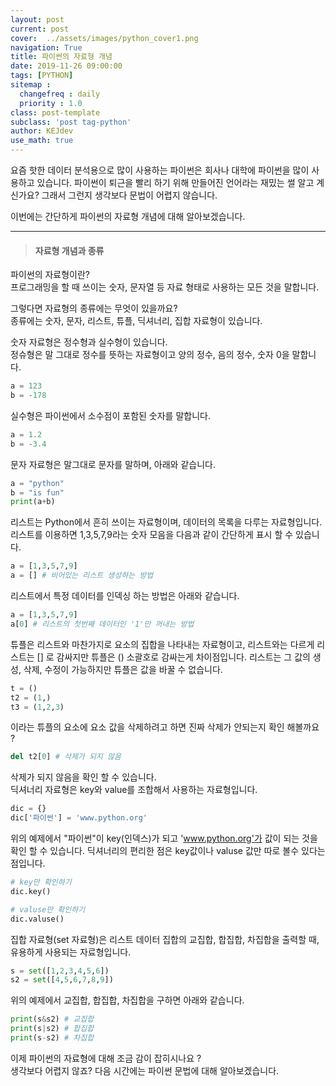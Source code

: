 ```yaml
---
layout: post
current: post
cover:  ../assets/images/python_cover1.png
navigation: True
title: 파이썬의 자료형 개념
date: 2019-11-26 09:00:00
tags: [PYTHON]
sitemap :
  changefreq : daily
  priority : 1.0
class: post-template
subclass: 'post tag-python'
author: KEJdev
use_math: true
---  
```


요즘 핫한 데이터 분석용으로 많이 사용하는 파이썬은 회사나 대학에 파이썬을 많이 사용하고 있습니다.
파이썬이 퇴근을 빨리 하기 위해 만들어진 언어라는 재밌는 썰 알고 계신가요? 그래서 그런지 생각보다 문법이 어렵지 않습니다.  

이번에는 간단하게 파이썬의 자료형 개념에 대해 알아보겠습니다.


-------


> #### 자료형 개념과 종류 

파이썬의 자료형이란?  
프로그래밍을 할 때 쓰이는 숫자, 문자열 등 자료 형태로 사용하는 모든 것을 말합니다.  

그렇다면 자료형의 종류에는 무엇이 있을까요?  
종류에는 숫자, 문자, 리스트, 튜플, 딕셔너리, 집합 자료형이 있습니다.   

숫자 자료형은 정수형과 실수형이 있습니다.   
정슈형은 말 그대로 정수를 뜻하는 자료형이고 양의 정수, 음의 정수, 숫자 0을 말합니다.  

```python 
a = 123
b = -178
```

실수형은 파이썬에서 소수점이 포함된 숫자를 말합니다.  

```python
a = 1.2
b = -3.4
```  

문자 자료형은 말그대로 문자를 말하며, 아래와 같습니다.  

```python
a = "python"
b = "is fun"
print(a+b)
```

리스트는 Python에서 흔히 쓰이는 자료형이며, 데이터의 목록을 다루는 자료형입니다. 리스트를 이용하면 1,3,5,7,9라는 숫자 모음을 다음과 같이 간단하게 표시 할 수 있습니다.  

```python 
a = [1,3,5,7,9]
a = [] # 비어있는 리스트 생성하는 방법
```

리스트에서 특정 데이터를 인덱싱 하는 방법은 아래와 같습니다.  

```python 
a = [1,3,5,7,9]
a[0] # 리스트의 첫번째 데이터인 '1'만 꺼내는 방법
```
 
튜플은 리스트와 마찬가지로 요소의 집합을 나타내는 자료형이고, 리스트와는 다르게 리스트는 [] 로 감싸지만 튜플은 () 소괄호로 감싸는게 차이점입니다. 리스트는 그 값의 생성, 삭제, 수정이 가능하지만 튜플은 값을 바꿀 수 없습니다.  

```python
t = ()
t2 = (1,)
t3 = (1,2,3)
```  

이라는 튜플의 요소에 요소 값을 삭제하려고 하면 진짜 삭제가 안되는지 확인 해볼까요 ?  

```python
del t2[0] # 삭제가 되지 않음
```

삭제가 되지 않음을 확인 할 수 있습니다.  
딕셔너리 자료형은 key와 value를 조합해서 사용하는 자료형입니다. 

```python 
dic = {}
dic['파이썬'] = 'www.python.org'
```

위의 예제에서 "파이썬"이 key(인덱스)가 되고 'www.python.org'가 값이 되는 것을 확인 할 수 있습니다. 딕셔너리의 편리한 점은 key값이나 valuse 값만 따로 볼수 있다는 점입니다.  

```python
# key만 확인하기 
dic.key()

# valuse만 확인하기 
dic.valuse()
```

집합 자료형(set 자료형)은 리스트 데이터 집합의 교집합, 합집합, 차집합을 출력할 때, 유용하게 사용되는 자료형입니다.  

```python 
s = set([1,2,3,4,5,6])
s2 = set([4,5,6,7,8,9])
```

위의 예제에서 교집합, 합집합, 차집합을 구하면 아래와 같습니다. 

```python
print(s&s2) # 교집합 
print(s|s2) # 합집합
print(s-s2) # 차집합 
```


이제 파이썬의 자료형에 대해 조금 감이 잡히시나요 ?  
생각보다 어렵지 않죠? 다음 시간에는 파이썬 문법에 대해 알아보겠습니다.  


